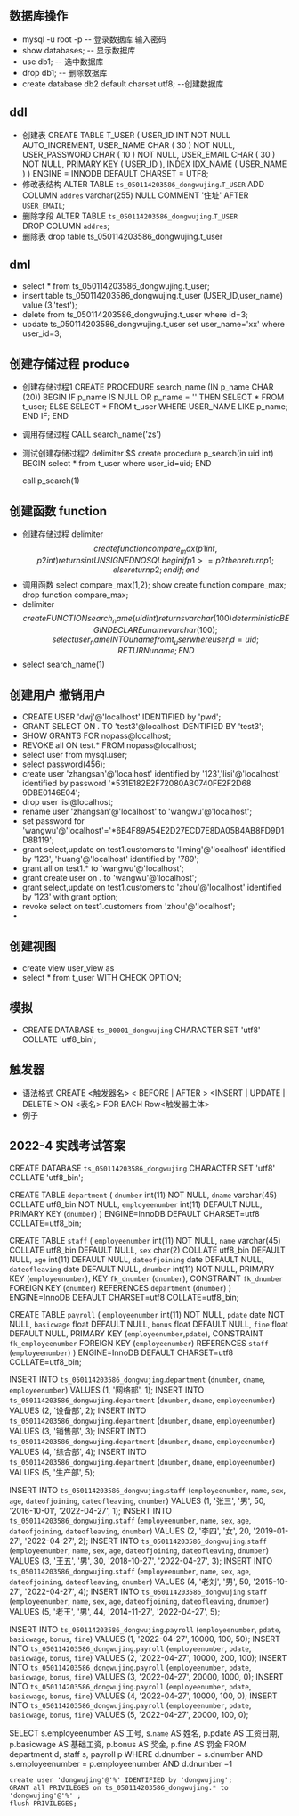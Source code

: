 ## 数据库操作
- mysql -u root -p    -- 登录数据库 输入密码
- show databases;     -- 显示数据库
- use db1;            -- 选中数据库
- drop db1;           -- 删除数据库
- create database db2 default charset utf8;   --创建数据库
## ddl
- 创建表
    CREATE TABLE T_USER (
        USER_ID INT NOT NULL AUTO_INCREMENT,
        USER_NAME CHAR ( 30 ) NOT NULL,
        USER_PASSWORD CHAR ( 10 ) NOT NULL,
        USER_EMAIL CHAR ( 30 ) NOT NULL,
        PRIMARY KEY ( USER_ID ),
    INDEX IDX_NAME ( USER_NAME ) 
    ) ENGINE = INNODB DEFAULT CHARSET = UTF8;
- 修改表结构
    ALTER TABLE `ts_050114203586_dongwujing`.`T_USER` 
    ADD COLUMN `addres` varchar(255) NULL COMMENT '住址' AFTER `USER_EMAIL`;
- 删除字段
    ALTER TABLE `ts_050114203586_dongwujing`.`T_USER`   
    DROP COLUMN `addres`;
- 删除表
    drop table ts_050114203586_dongwujing.t_user

## dml
- select * from ts_050114203586_dongwujing.t_user;
- insert table ts_050114203586_dongwujing.t_user (USER_ID,user_name) value (3,'test');
- delete from ts_050114203586_dongwujing.t_user where id=3;
- update ts_050114203586_dongwujing.t_user set user_name='xx' where user_id=3;
## 创建存储过程 produce
-  创建存储过程1
    CREATE PROCEDURE  search_name (IN p_name CHAR (20))
    BEGIN
        IF p_name IS NULL  OR p_name = ''  THEN
                SELECT *  FROM t_user;
        ELSE 
                SELECT *  FROM t_user  WHERE USER_NAME LIKE p_name;
        END IF;
    END
- 调用存储过程
    CALL search_name('zs')
-  测试创建存储过程2
    delimiter $$ 
    create procedure p_search(in uid int)
    BEGIN
        select * from t_user where user_id=uid;
    END

    call p_search(1)
## 创建函数 function
-  创建存储过程
	delimiter $$
	create function compare_max(p1 int,p2 int)  
	returns int
	UNSIGNED NO SQL 
	begin
			if p1 >= p2 then
					return p1; 
			else
					return p2; 
			end if; 
	end $$
- 调用函数 
	select compare_max(1,2);
    show create function compare_max;
    drop function compare_max;
-   delimiter $$
    create FUNCTION search_name(uid int) 
    returns varchar(100)
    deterministic
    BEGIN
        DECLARE uname varchar(100);
            select user_name INTO uname from t_user where user_id=uid ;
        RETURN uname;
    END $$
-   select search_name(1)
## 创建用户 撤销用户
- CREATE USER 'dwj'@'localhost' IDENTIFIED by 'pwd';
- GRANT SELECT ON *.* TO 'test3'@localhost IDENTIFIED BY 'test3';
- SHOW GRANTS FOR nopass@localhost;
- REVOKE all ON test.* FROM nopass@localhost;
- select user from mysql.user; 
- select password(456);
- create user 'zhangsan'@'localhost' identified by '123','lisi'@'localhost' identified by password  '*531E182E2F72080AB0740FE2F2D68 9DBE0146E04';
- drop user lisi@localhost;
- rename user 'zhangsan'@'localhost' to 'wangwu'@'localhost';
- set password for 'wangwu'@'localhost'='*6B4F89A54E2D27ECD7E8DA05B4AB8FD9D1D8B119';
- grant select,update on test1.customers to 'liming'@'localhost' identified by '123',   'huang'@'localhost' identified by '789';
- grant all on test1.* to 'wangwu'@'localhost';
- grant create user on *.* to 'wangwu'@'localhost';
- grant select,update on test1.customers to 'zhou'@'localhost' identified by '123' with grant option;
- revoke select on test1.customers from 'zhou'@'localhost';
- 
## 创建视图
- create view user_view as 
-  select * from t_user  WITH CHECK OPTION;
## 模拟
- CREATE DATABASE `ts_00001_dongwujing` CHARACTER SET 'utf8' COLLATE 'utf8_bin';
## 触发器
- 语法格式
    CREATE <触发器名> < BEFORE | AFTER >
    <INSERT | UPDATE | DELETE >
    ON <表名> FOR EACH Row<触发器主体>
- 例子



## 2022-4 实践考试答案
CREATE DATABASE `ts_050114203586_dongwujing` CHARACTER SET 'utf8' COLLATE 'utf8_bin';


CREATE TABLE `department` (
  `dnumber` int(11) NOT NULL,
  `dname` varchar(45) COLLATE utf8_bin NOT NULL,
  `employeenumber` int(11) DEFAULT NULL,
  PRIMARY KEY (`dnumber`)
) ENGINE=InnoDB DEFAULT CHARSET=utf8 COLLATE=utf8_bin;

CREATE TABLE `staff` (
  `employeenumber` int(11) NOT NULL,
  `name` varchar(45) COLLATE utf8_bin DEFAULT NULL,
  `sex` char(2) COLLATE utf8_bin DEFAULT NULL,
  `age` int(11) DEFAULT NULL,
  `dateofjoining` date DEFAULT NULL,
  `dateofleaving` date DEFAULT NULL,
  `dnumber` int(11) NOT NULL,
  PRIMARY KEY (`employeenumber`),
  KEY `fk_dnumber` (`dnumber`),
  CONSTRAINT `fk_dnumber` FOREIGN KEY (`dnumber`) REFERENCES `department` (`dnumber`)
) ENGINE=InnoDB DEFAULT CHARSET=utf8 COLLATE=utf8_bin;


CREATE TABLE `payroll` (
  `employeenumber` int(11) NOT NULL,
  `pdate` date NOT NULL,
  `basicwage` float DEFAULT NULL,
  `bonus` float DEFAULT NULL,
  `fine` float DEFAULT NULL,
  PRIMARY KEY (`employeenumber`,`pdate`),
  CONSTRAINT `fk_employeenumber` FOREIGN KEY (`employeenumber`) REFERENCES `staff` (`employeenumber`)
) ENGINE=InnoDB DEFAULT CHARSET=utf8 COLLATE=utf8_bin;


INSERT INTO `ts_050114203586_dongwujing`.`department` (`dnumber`, `dname`, `employeenumber`) VALUES (1, '网络部', 1);
INSERT INTO `ts_050114203586_dongwujing`.`department` (`dnumber`, `dname`, `employeenumber`) VALUES (2, '设备部', 2);
INSERT INTO `ts_050114203586_dongwujing`.`department` (`dnumber`, `dname`, `employeenumber`) VALUES (3, '销售部', 3);
INSERT INTO `ts_050114203586_dongwujing`.`department` (`dnumber`, `dname`, `employeenumber`) VALUES (4, '综合部', 4);
INSERT INTO `ts_050114203586_dongwujing`.`department` (`dnumber`, `dname`, `employeenumber`) VALUES (5, '生产部', 5);




INSERT INTO `ts_050114203586_dongwujing`.`staff` (`employeenumber`, `name`, `sex`, `age`, `dateofjoining`, `dateofleaving`, `dnumber`) VALUES (1, '张三', '男', 50, '2016-10-01', '2022-04-27', 1);
INSERT INTO `ts_050114203586_dongwujing`.`staff` (`employeenumber`, `name`, `sex`, `age`, `dateofjoining`, `dateofleaving`, `dnumber`) VALUES (2, '李四', '女', 20, '2019-01-27', '2022-04-27', 2);
INSERT INTO `ts_050114203586_dongwujing`.`staff` (`employeenumber`, `name`, `sex`, `age`, `dateofjoining`, `dateofleaving`, `dnumber`) VALUES (3, '王五', '男', 30, '2018-10-27', '2022-04-27', 3);
INSERT INTO `ts_050114203586_dongwujing`.`staff` (`employeenumber`, `name`, `sex`, `age`, `dateofjoining`, `dateofleaving`, `dnumber`) VALUES (4, '老刘', '男', 50, '2015-10-27', '2022-04-27', 4);
INSERT INTO `ts_050114203586_dongwujing`.`staff` (`employeenumber`, `name`, `sex`, `age`, `dateofjoining`, `dateofleaving`, `dnumber`) VALUES (5, '老王', '男', 44, '2014-11-27', '2022-04-27', 5);



INSERT INTO `ts_050114203586_dongwujing`.`payroll` (`employeenumber`, `pdate`, `basicwage`, `bonus`, `fine`) VALUES (1, '2022-04-27', 10000, 100, 50);
INSERT INTO `ts_050114203586_dongwujing`.`payroll` (`employeenumber`, `pdate`, `basicwage`, `bonus`, `fine`) VALUES (2, '2022-04-27', 10000, 200, 100);
INSERT INTO `ts_050114203586_dongwujing`.`payroll` (`employeenumber`, `pdate`, `basicwage`, `bonus`, `fine`) VALUES (3, '2022-04-27', 20000, 1000, 0);
INSERT INTO `ts_050114203586_dongwujing`.`payroll` (`employeenumber`, `pdate`, `basicwage`, `bonus`, `fine`) VALUES (4, '2022-04-27', 10000, 100, 0);
INSERT INTO `ts_050114203586_dongwujing`.`payroll` (`employeenumber`, `pdate`, `basicwage`, `bonus`, `fine`) VALUES (5, '2022-04-27', 20000, 100, 0);



SELECT
	s.employeenumber AS 工号,
	s.`name` AS 姓名,
	p.pdate AS 工资日期,
	p.basicwage AS 基础工资,
	p.bonus AS 奖金,
	p.fine AS 罚金 
FROM
	department d,
	staff s,
	payroll p 
WHERE
	d.dnumber = s.dnumber 
	AND s.employeenumber = p.employeenumber 
	AND d.dnumber =1
	
	
	create user 'dongwujing'@'%' IDENTIFIED by 'dongwujing';
	GRANT all PRIVILEGES on ts_050114203586_dongwujing.* to 'dongwujing'@'%' ;
	flush PRIVILEGES;











